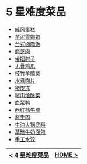# 5 星难度菜品

* [戚风蛋糕](./../dishes/dessert/戚风蛋糕/戚风蛋糕.md)
* [芋泥雪媚娘](./../dishes/dessert/芋泥雪媚娘/芋泥雪媚娘.md)
* [台式卤肉饭](./../dishes/meat_dish/台式卤肉饭/台式卤肉饭.md)
* [商芝肉](./../dishes/meat_dish/商芝肉.md)
* [带把肘子](./../dishes/meat_dish/带把肘子.md)
* [无骨鸡爪](./../dishes/meat_dish/无骨鸡爪/无骨鸡爪.md)
* [枝竹羊腩煲](./../dishes/meat_dish/枝竹羊腩煲/枝竹羊腩煲.md)
* [水煮肉片](./../dishes/meat_dish/水煮肉片.md)
* [猪皮冻](./../dishes/meat_dish/猪皮冻/猪皮冻.md)
* [猪肉烩酸菜](./../dishes/meat_dish/猪肉烩酸菜.md)
* [血浆鸭](./../dishes/meat_dish/血浆鸭/血浆鸭.md)
* [西红柿牛腩](./../dishes/meat_dish/西红柿牛腩/西红柿牛腩.md)
* [酱牛肉](./../dishes/meat_dish/酱牛肉/酱牛肉.md)
* [牛油火锅底料](./../dishes/semi-finished/牛油火锅底料.md)
* [基础牛奶面包](./../dishes/staple/基础牛奶面包/基础牛奶面包.md)
* [手工水饺](./../dishes/staple/手工水饺.md)

| [< 4 星难度菜品](./4Star.md) | [HOME >](../README.md) |
| ------------------------------- | ------------------------------- |
